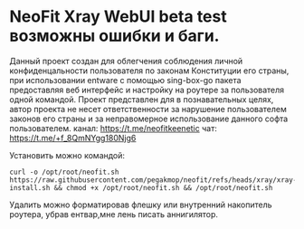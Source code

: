 # NeoFit Xray WebUI beta test возможны ошибки и баги.
Данный проект создан для облегчения соблюдения личной конфиденцальности пользователя по законам Конституции его страны, при использовании entware с помощью sing-box-go пакета предоставляя веб интерфейс и настройку на роутере за пользователя одной командой. Проект представлен для в познавательных целях, автор проекта не несет ответственности за нарушение пользователем законов его страны и за неправомерное использование данного софта пользователем.
канал: https://t.me/neofitkeenetic
чат: https://t.me/+f_8QmNYgg180Njg6

Установить можно командой:
```
curl -o /opt/root/neofit.sh https://raw.githubusercontent.com/pegakmop/neofit/refs/heads/xray/xray-install.sh && chmod +x /opt/root/neofit.sh && /opt/root/neofit.sh
```
Удалить можно форматировав флешку или внутренний накопитель роутера, убрав ентвар,мне лень писать аннигилятор.
